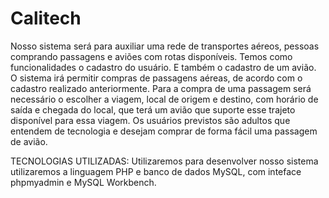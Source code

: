 # Calitech

Nosso sistema será para auxiliar uma rede de transportes aéreos, pessoas comprando passagens e aviões com rotas disponíveis. Temos como funcionalidades o cadastro do usuário. E também o cadastro de um avião. O sistema irá permitir compras de passagens aéreas, de acordo com o cadastro realizado anteriormente. Para a compra de uma passagem será necessário o escolher a viagem, local de origem e destino, com horário de saída e chegada do local, que terá um avião que suporte esse trajeto disponível para essa viagem.
Os usuários previstos são adultos que entendem de tecnologia e desejam comprar de forma fácil uma passagem de avião. 


TECNOLOGIAS UTILIZADAS: 
Utilizaremos para desenvolver nosso sistema utilizaremos a linguagem PHP e banco de dados MySQL, com inteface phpmyadmin e MySQL Workbench. 
